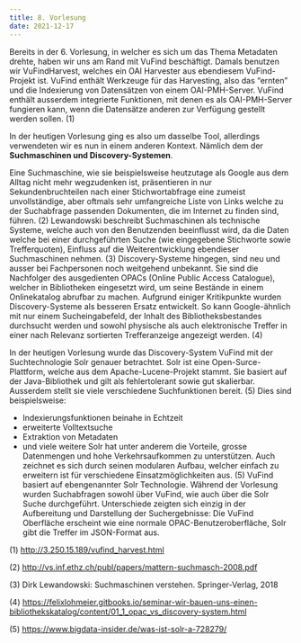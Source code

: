 ```yaml
---
title: 8. Vorlesung
date: 2021-12-17
---
```


Bereits in der 6. Vorlesung, in welcher es sich um das Thema Metadaten drehte, haben wir uns am Rand mit VuFind beschäftigt. Damals benutzen wir VuFindHarvest, welches ein OAI Harvester aus ebendiesem VuFind-Projekt ist. VuFind enthält Werkzeuge für das Harvesting, also das “ernten” und die Indexierung von Datensätzen von einem OAI-PMH-Server. VuFind enthält ausserdem integrierte Funktionen, mit denen es als OAI-PMH-Server fungieren kann, wenn die Datensätze anderen zur Verfügung gestellt werden sollen. (1) 

In der heutigen Vorlesung ging es also um dasselbe Tool, allerdings verwendeten wir es nun in einem anderen Kontext. Nämlich dem der **Suchmaschinen und Discovery-Systemen**. 

Eine Suchmaschine, wie sie beispielsweise heutzutage als Google aus dem Alltag nicht mehr wegzudenken ist, präsentieren in nur Sekundenbruchteilen nach einer Stichwortabfrage eine zumeist unvollständige, aber oftmals sehr umfangreiche Liste von Links welche zu der Suchabfrage passenden Dokumenten, die im Internet zu finden sind, führen. (2) Lewandowski beschreibt Suchmaschinen als technische Systeme, welche auch von den Benutzenden beeinflusst wird, da die Daten welche bei einer durchgeführten Suche (wie eingegebene Stichworte sowie Trefferquoten), Einfluss auf die Weiterentwicklung ebendieser Suchmaschinen nehmen. (3) Discovery-Systeme hingegen, sind neu und ausser bei Fachpersonen noch weitgehend unbekannt. Sie sind die Nachfolger des ausgedienten OPACs (Online Public Access Catalogue), welcher in Bibliotheken eingesetzt wird, um seine Bestände in einem Onlinekatalog abrufbar zu machen. Aufgrund einiger Kritikpunkte wurden Discovery-Systeme als besseren Ersatz entwickelt. So kann Google-ähnlich mit nur einem Sucheingabefeld, der Inhalt des Bibliotheksbestandes durchsucht werden und sowohl physische als auch elektronische Treffer in einer nach Relevanz sortierten Trefferanzeige angezeigt werden. (4)

In der heutigen Vorlesung wurde das Discovery-System VuFind mit der Suchtechnologie Solr genauer betrachtet. Solr ist eine Open-Surce-Plattform, welche aus dem Apache-Lucene-Projekt stammt. Sie basiert auf der Java-Bibliothek und gilt als fehlertolerant sowie gut skalierbar. Ausserdem stellt sie viele verschiedene Suchfunktionen bereit. (5) Dies sind beispielsweise: 
-	Indexierungsfunktionen beinahe in Echtzeit
-	erweiterte Volltextsuche
-	Extraktion von Metadaten
-	und viele weitere
Solr hat unter anderem die Vorteile, grosse Datenmengen und hohe Verkehrsaufkommen zu unterstützen. Auch zeichnet es sich durch seinen modularen Aufbau, welcher einfach zu erweitern ist für verschiedene Einsatzmöglichkeiten aus. (5) VuFind basiert auf ebengenannter Solr Technologie. Während der Vorlesung wurden Suchabfragen sowohl über VuFind, wie auch über die Solr Suche durchgeführt. Unterschiede zeigten sich einzig in der Aufbereitung und Darstellung der Suchergebnisse: Die VuFind Oberfläche erscheint wie eine normale OPAC-Benutzeroberfläche, Solr gibt die Treffer im JSON-Format aus. 



(1)	http://3.250.15.189/vufind_harvest.html

(2)	http://vs.inf.ethz.ch/publ/papers/mattern-suchmasch-2008.pdf

(3)	Dirk Lewandowski: Suchmaschinen verstehen. Springer-Verlag, 2018

(4)	https://felixlohmeier.gitbooks.io/seminar-wir-bauen-uns-einen-bibliothekskatalog/content/01_1_opac_vs_discovery-system.html

(5)	https://www.bigdata-insider.de/was-ist-solr-a-728279/

